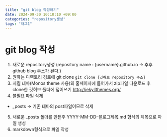 ```yaml
---
title: "git blog 작성하기"
date: 2024-09-30 10:10:10 +09:00
categories: "repository생성"
tags: "태그1"
---
```


# git blog 작성
1. 새로운 repository생성 (repository name : {username}.github.io -> 추후 github blog 주소가 된다.)
2. 원하는 디렉토리 경로에 git clone
`git clone {깃허브 repository 주소}`
3. 지킬 테마(Monos theme 사용)의 홈페이지에 들어가서 zip파일 다운로드 후 clone한 깃허브 폴더에 덮어쓰기
<http://jekyllthemes.org/>
4. 불필요 파일 삭제
- _posts -> 기존 테마의 post파일이므로 삭제
5. 새로운 _posts 폴더를 만든후 YYYY-MM-DD-블로그제목.md 형식의 제목으로 파일 생성
6. markdown형식으로 파일 작성
